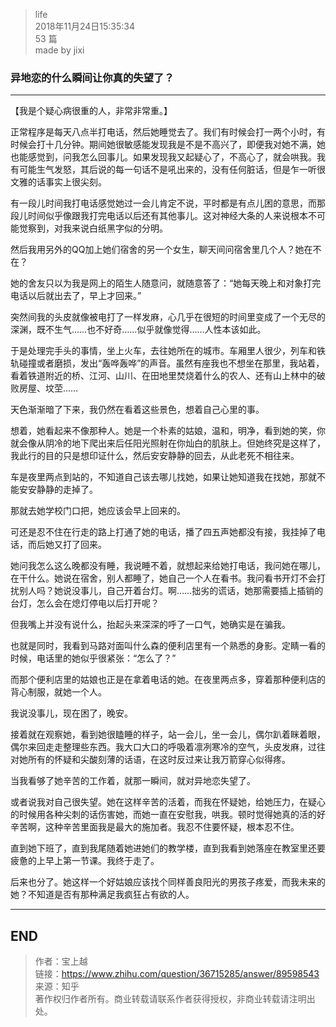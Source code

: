 > life  
> 2018年11月24日15:35:34         
> 53 篇  
>made by jixi

### 异地恋的什么瞬间让你真的失望了？


----------

【我是个疑心病很重的人，非常非常重。】  
 
正常程序是每天八点半打电话，然后她睡觉去了。我们有时候会打一两个小时，有时候会打十几分钟。期间她很敏感能发现我是不是不高兴了，即便我对她不满，她也能感觉到，问我怎么回事儿。如果发现我又起疑心了，不高心了，就会哄我。我有可能生气发怒，其后说的每一句话不是吼出来的，没有任何脏话，但是乍一听很文雅的话事实上很尖刻。  

 
有一段儿时间我打电话感觉她过一会儿肯定不说，平时都是有点儿困的意思，而那段儿时间似乎像跟我打完电话以后还有其他事儿。这对神经大条的人来说根本不可能觉察到，对我来说白纸黑字似的分明。  

 
然后我用另外的QQ加上她们宿舍的另一个女生，聊天间问宿舍里几个人？她在不在？  

 
她的舍友只以为我是网上的陌生人随意问，就随意答了：“她每天晚上和对象打完电话以后就出去了，早上才回来。”  

 
突然间我的头皮就像被电打了一样发麻，心几乎在很短的时间里变成了一个无尽的深渊，既不生气……也不好奇……似乎就像觉得……人性本该如此。  

 
于是处理完手头的事情，坐上火车，去往她所在的城市。车厢里人很少，列车和铁轨碰撞或者磨损，发出“轰哗轰哗”的声音。虽然有座我也不想坐在那里，我站着，看着铁道附近的桥、江河、山川、在田地里焚烧着什么的农人、还有山上林中的破败房屋、坟茔……  

 
天色渐渐暗了下来，我仍然在看着这些景色，想着自己心里的事。  

 
想着，她看起来不像那种人。她是一个朴素的姑娘，温和，明净，看到她的笑，你就会像从阴冷的地下爬出来后任阳光照射在你灿白的肌肤上。但她终究是这样了，我此行的目的只是想印证什么，然后安安静静的回去，从此老死不相往来。  

 
车是夜里两点到站的，不知道自己该去哪儿找她，如果让她知道我在找她，那就不能安安静静的走掉了。  

 
那就去她学校门口把，她应该会早上回来的。  

 
可还是忍不住在行走的路上打通了她的电话，播了四五声她都没有接，我挂掉了电话，而后她又打了回来。  

 
她问我怎么这么晚都没有睡，我说睡不着，就想起来给她打电话，我问她在哪儿，在干什么。她说在宿舍，别人都睡了，她自己一个人在看书。我问看书开灯不会打扰别人吗？她说没事儿，自己开着台灯。啊……拙劣的谎话，她那需要插上插销的台灯，怎么会在熄灯停电以后打开呢？  

 
但我嘴上并没有说什么，抬起头来深深的呼了一口气，她确实是在骗我。  

 
也就是同时，我看到马路对面叫什么森的便利店里有一个熟悉的身影。定睛一看的时候，电话里的她似乎很紧张：“怎么了？”  

 
而那个便利店里的姑娘也正是在拿着电话的她。在夜里两点多，穿着那种便利店的背心制服，就她一个人。  

 
我说没事儿，现在困了，晚安。  

 
接着就在观察她，看到她很瞌睡的样子，站一会儿，坐一会儿，偶尔趴着眯着眼，偶尔来回走走整理些东西。我大口大口的呼吸着凛冽寒冷的空气，头皮发麻，过往对她所有的怀疑和尖酸刻薄的话语，在这时反过来让我万箭穿心似得疼。  

 
当我看够了她辛苦的工作着，就那一瞬间，就对异地恋失望了。  
 
或者说我对自己很失望。她在这样辛苦的活着，而我在怀疑她，给她压力，在疑心的时候用各种尖刺的话伤害她，而她一直在安慰我，哄我。顿时觉得她真的活的好辛苦啊，这种辛苦里面我是最大的施加者。我忍不住要怀疑，根本忍不住。  

 
直到她下班了，直到我尾随着她进她们的教学楼，直到我看到她落座在教室里还要疲惫的上早上第一节课。我终于走了。  

 
后来也分了。她这样一个好姑娘应该找个同样善良阳光的男孩子疼爱，而我未来的她？不知道是否有那种满足我疯狂占有欲的人。  



----------
## END
>作者：宝上越  
>链接：https://www.zhihu.com/question/36715285/answer/89598543  
>来源：知乎  
>著作权归作者所有。商业转载请联系作者获得授权，非商业转载请注明出处。  
